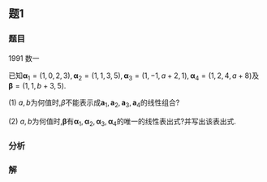 ## 题1
### 题目
1991 数一 

已知${\mathbf{\alpha }}_{1} = ( {1,0,2,3}) ,{\mathbf{\alpha }}_{2} = ( {1,1,3,5}) ,{\mathbf{\alpha }}_{3} = ( {1, - 1, a + 2,1}) ,{\mathbf{\alpha }}_{4} = ( {1,2,4, a + 8})$及$\mathbf{\beta } = ( {1,1, b + 3,5})$. 

(1) $a, b$为何值时,$\beta$不能表示成${\mathbf{a}}_{1},{\mathbf{a}}_{2},{\mathbf{a}}_{3},{\mathbf{a}}_{4}$的线性组合? 

(2) $a, b$为何值时,$\mathbf{\beta }$有${\mathbf{\alpha }}_{1},{\mathbf{\alpha }}_{2},{\mathbf{\alpha }}_{3},{\mathbf{\alpha }}_{4}$的唯一的线性表出式?并写出该表出式. 
### 分析

### 解